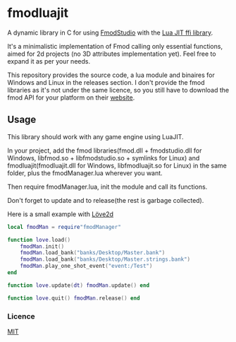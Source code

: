 # fmodluajit
A dynamic library in C for using [FmodStudio](https://www.fmod.com/resources/documentation-api?version=2.02&page=welcome.html) with the [Lua JIT ffi library](https://luajit.org/ext_ffi.html).

It's a minimalistic implementation of Fmod calling only essential functions, aimed for 2d projects (no 3D attributes implementation yet). Feel free to expand it as per your needs.

This repository provides the source code, a lua module and binaires for Windows and Linux in the releases section.
I don't provide the fmod libraries as it's not under the same licence, so you still have to download the fmod API for your platform on their [website](https://www.fmod.com/download). 

## Usage
This library should work with any game engine using LuaJIT.

In your project, add the fmod libraries(fmod.dll + fmodstudio.dll for Windows, libfmod.so + libfmodstudio.so + symlinks for Linux) and fmodluajit(fmodluajit.dll for Windows, libfmodluajit.so for Linux) in the same folder, plus the fmodManager.lua wherever you want.

Then require fmodManager.lua, init the module and call its functions.

Don't forget to update and to release(the rest is garbage collected).

Here is a small example with [Löve2d](https://love2d.org/wiki/Main_Page)

```lua
local fmodMan = require"fmodManager"

function love.load()
	fmodMan.init()
	fmodMan.load_bank("banks/Desktop/Master.bank")
	fmodMan.load_bank("banks/Desktop/Master.strings.bank")
	fmodMan.play_one_shot_event("event:/Test")
end

function love.update(dt) fmodMan.update() end

function love.quit() fmodMan.release() end
```

### Licence

[MIT](https://mit-license.org/)
